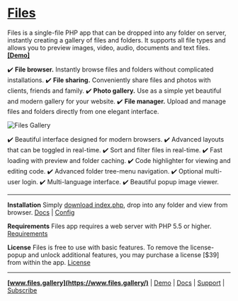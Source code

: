 # [Files](https://www.files.gallery/)

Files is a single-file PHP app that can be dropped into any folder on server, instantly creating a gallery of files and folders. It supports all file types and allows you to preview images, video, audio, documents and text files.
**[[Demo]](https://demo.files.gallery/)**

✔️ **File browser.** Instantly browse files and folders without complicated installations.
✔️ **File sharing.** Conveniently share files and photos with clients, friends and family.
✔️ **Photo gallery.** Use as a simple yet beautiful and modern gallery for your website.
✔️ **File manager.** Upload and manage files and folders directly from one elegant interface.

![Files Gallery](https://www.files.gallery/img/files-gallery-0.8.0-2560-1440.jpg)

✔️ Beautiful interface designed for modern browsers.
✔️ Advanced layouts that can be toggled in real-time.
✔️ Sort and filter files in real-time.
✔️ Fast loading with preview and folder caching.
✔️ Code highlighter for viewing and editing code.
✔️ Advanced folder tree-menu navigation.
✔️ Optional multi-user login.
✔️ Multi-language interface.
✔️ Beautiful popup image viewer.

---

**Installation**
Simply [download index.php](https://cdn.jsdelivr.net/npm/files.photo.gallery/index.php), drop into any folder and view from browser.
[Docs](https://www.files.gallery/docs/install/) | [Config](https://www.files.gallery/docs/config/)

**Requirements**
Files app requires a web server with PHP 5.5 or higher.
[Requirements](https://www.files.gallery/docs/config/)

**License**
Files is free to use with basic features. To remove the license-popup and unlock additional features, you may purchase a license [$39] from within the app.
[License](https://www.files.gallery/docs/license/)

---

**[www.files.gallery](https://www.files.gallery/)** | [Demo](https://demo.files.gallery/) | [Docs](https://www.files.gallery/docs/install/) | [Support](https://forum.files.gallery/) | [Subscribe](http://eepurl.com/gTyhA9)
